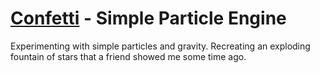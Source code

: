 [Confetti](https://hackyon.github.io/playground/confetti/) - Simple Particle Engine
=======================================================

Experimenting with simple particles and gravity. Recreating an exploding fountain of stars that a friend showed me some time ago.

